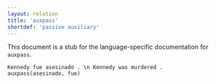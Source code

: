 ```yaml
---
layout: relation
title: 'auxpass'
shortdef: 'passive auxiliary'
---
```


This document is a stub for the language-specific documentation
for `auxpass`.

~~~ sdparse
Kennedy fue asesinado . \n Kennedy was murdered .
auxpass(asesinado, fue)
~~~
<!-- Interlanguage links updated Út zář 29 20:31:44 CEST 2020 -->
